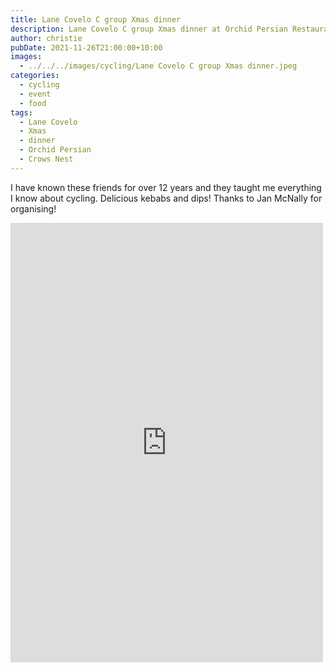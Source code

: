 ```yaml
---
title: Lane Covelo C group Xmas dinner
description: Lane Covelo C group Xmas dinner at Orchid Persian Restaurant.
author: christie
pubDate: 2021-11-26T21:00:00+10:00
images:
  - ../../../images/cycling/Lane Covelo C group Xmas dinner.jpeg
categories:
  - cycling
  - event
  - food
tags:
  - Lane Covelo
  - Xmas
  - dinner
  - Orchid Persian
  - Crows Nest
---
```


I have known these friends for over 12 years and they taught me everything I know about cycling. Delicious kebabs and dips! Thanks to Jan McNally for organising!

<iframe src="https://www.facebook.com/plugins/post.php?href=https%3A%2F%2Fwww.facebook.com%2Fchris1.tham%2Fposts%2Fpfbid0Q37eWtEFc9GmTQyMa7v28ws6REqd5E7ENUkwZ5ZKjjfqpzC9PaSYnvouv6rgpM6ul&show_text=true&width=500" width="500" height="703" style="border:none;overflow:hidden" scrolling="no" frameborder="0" allowfullscreen="true" allow="autoplay; clipboard-write; encrypted-media; picture-in-picture; web-share"></iframe>
